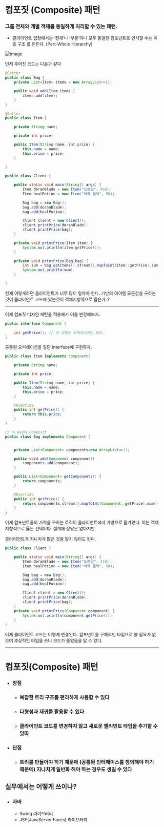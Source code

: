 # 컴포짓 (Composite) 패턴

### 그룹 전체와 개별 객체를 동일하게 처리할 수 있는 패턴.

- 클라이언트 입장에서는 ‘전체’나 ‘부분’이나 모두 동일한 컴포넌트로 인식할 수는 계층 구조 를 만든다. (Part-Whole Hierarchy)

![image](https://user-images.githubusercontent.com/40031858/141777128-94c22157-d012-462e-a568-801fc36df7fb.png)



먼저 주어진 코드는 다음과 같다

```java
@Getter
public class Bag {
    private List<Item> items = new ArrayList<>();

    public void add(Item item) {
        items.add(item);
    }
}
```

```java
@Getter
public class Item {

    private String name;

    private int price;

    public Item(String name, int price) {
        this.name = name;
        this.price = price;
    }
    
}
```

```java
public class Client {

    public static void main(String[] args) {
        Item doranBlade = new Item("도란검", 450);
        Item healPotion = new Item("체력 물약", 50);

        Bag bag = new Bag();
        bag.add(doranBlade);
        bag.add(healPotion);

        Client client = new Client();
        client.printPrice(doranBlade);
        client.printPrice(bag);
    }

    private void printPrice(Item item) {
        System.out.println(item.getPrice());
    }

    private void printPrice(Bag bag) {
        int sum = bag.getItems().stream().mapToInt(Item::getPrice).sum();
        System.out.println(sum);
    }

}
```

현재 이렇게하면 클라이언트가 너무 많이 알아야 한다.  가방의 아이템 모든값을 구하는것이 클라이언트 코드에 있는것이 객체지향적으로 옳은가..?

----

이제 컴포짓 디자인 패턴을 적용해서 이를 변경해보자.

```java
public interface Component {
    
    int getPrice(); // 이 공통된 오퍼레이션이 중요.
}
```

공통된 오퍼레이션을 일단 interface에 구현하자.



```java
public class Item implements Component{

    private String name;

    private int price;

    public Item(String name, int price) {
        this.name = name;
        this.price = price;
    }

    @Override
    public int getPrice() {
        return this.price;
    }
}
```

```java
// 이 Bag이 Composit
public class Bag implements Component {


    private List<Component> components=new ArrayList<>();

    public void add(Component component){
        components.add(component);
    }

    public List<Component> getComponents() {
        return components;
    }

    @Override
    public int getPrice() {
        return components.stream().mapToInt(Component::getPrice).sum();
    }
}
```

이제 컴포넌트들의 가격을 구하는 로직이 클라이언트에서 가방으로 옮겨왔다. 이는 객체지향적으로 옳은 선택이다. 설계에 정답은 없다지만 

클라이언트가 지나치게 많은 것을 알지 않아도 된다.

```java
public class Client {

    public static void main(String[] args) {
        Item doranBlade = new Item("도란검", 450);
        Item healPotion = new Item("체력 물약", 50);

        Bag bag = new Bag();
        bag.add(doranBlade);
        bag.add(healPotion);

        Client client = new Client();
        client.printPrice(doranBlade);
        client.printPrice(bag);
    }
    private void printPrice(Component component) {
        System.out.println(component.getPrice());
    }
}
```

이제 클라이언트 코드는 이렇게 변경된다. 컴포넌트를 구체적인 타입으로 볼 필요가 없으며 추상적인 타입을 쓰니 코드가 줄었음을 알 수 있다.

---

# 컴포짓(Composite) 패턴 

- ### 장점

  - ### 복잡한 트리 구조를 편리하게 사용할 수 있다

  - ### 다형성과 재귀를 활용할 수 있다

  - ### 클라이언트 코드를 변경하지 않고 새로운 엘리먼트 타입을 추가할 수 있따

- ### 단점

  - ### 트리를 만들어야 하기 때문에 (공통된 인터페이스를 정의해야 하기 때문에) 지나치게 일반화 해야 하는 경우도 생길 수  있다

## 실무에서는 어떻게 쓰이나?

- ### 자바

  - Swing 라이브러리
  - JSF(JavaServer Faces) 라이브러리

